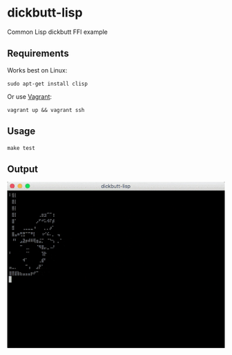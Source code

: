 # dickbutt-lisp

Common Lisp dickbutt FFI example

## Requirements

Works best on Linux:

```text
sudo apt-get install clisp
```

Or use [Vagrant](https://www.vagrantup.com/):

```text
vagrant up && vagrant ssh
```

## Usage

```text
make test
```

## Output

![dickbutt-lisp](dickbutt.gif)
